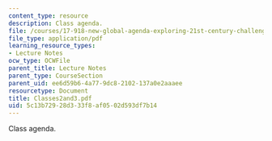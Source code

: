 ```yaml
---
content_type: resource
description: Class agenda.
file: /courses/17-918-new-global-agenda-exploring-21st-century-challenges-through-innovations-in-information-technologies-january-iap-2006/5c13b72928d333f8af0502d593df7b14_Classes2and3.pdf
file_type: application/pdf
learning_resource_types:
- Lecture Notes
ocw_type: OCWFile
parent_title: Lecture Notes
parent_type: CourseSection
parent_uid: ee6d59b6-4a77-9dc8-2102-137a0e2aaaee
resourcetype: Document
title: Classes2and3.pdf
uid: 5c13b729-28d3-33f8-af05-02d593df7b14
---
```

Class agenda.

